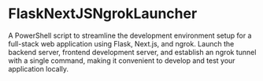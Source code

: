 # FlaskNextJSNgrokLauncher
A PowerShell script to streamline the development environment setup for a full-stack web application using Flask, Next.js, and ngrok. Launch the backend server, frontend development server, and establish an ngrok tunnel with a single command, making it convenient to develop and test your application locally.
